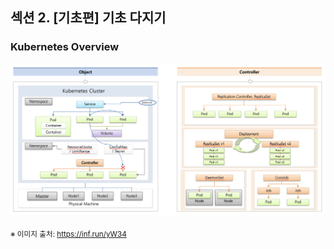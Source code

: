 ## 섹션 2. [기초편] 기초 다지기

### Kubernetes Overview

<img src="image_01.png" width="600"/>

<sub>※ 이미지 출처: https://inf.run/yW34</sub>